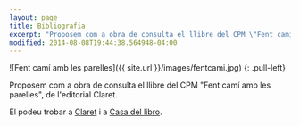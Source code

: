 ```yaml
---
layout: page
title: Bibliografia
excerpt: "Proposem com a obra de consulta el llibre del CPM \"Fent camí amb les parelles\", de l'editorial Claret."
modified: 2014-08-08T19:44:38.564948-04:00
---
```


![Fent camí amb les parelles]({{ site.url }}/images/fentcami.jpg)
{: .pull-left}

Proposem com a obra de consulta el llibre del CPM "Fent camí amb les parelles", de l'editorial Claret.

El podeu trobar a [Claret](https://www.claret.cat/ca/llibre/FENT-CAMI-AMB-LES-PARELLES-I-y-II-849846041) i a [Casa del libro](https://www.casadellibro.com/libro-fent-cami-amb-les-parelles/mkt0002822948/4025763).